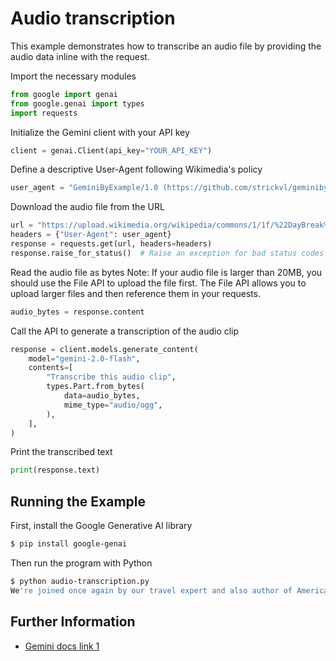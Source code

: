 # Audio transcription

This example demonstrates how to transcribe an audio file by providing the audio data inline with the request.

Import the necessary modules

```python
from google import genai
from google.genai import types
import requests
```

Initialize the Gemini client with your API key

```python
client = genai.Client(api_key="YOUR_API_KEY")
```

Define a descriptive User-Agent following Wikimedia's policy

```python
user_agent = "GeminiByExample/1.0 (https://github.com/strickvl/geminibyexample; contact@example.org) python-requests/2.0"
```

Download the audio file from the URL

```python
url = "https://upload.wikimedia.org/wikipedia/commons/1/1f/%22DayBreak%22_with_Jay_Young_on_the_USA_Radio_Network.ogg"
headers = {"User-Agent": user_agent}
response = requests.get(url, headers=headers)
response.raise_for_status()  # Raise an exception for bad status codes
```

Read the audio file as bytes
Note: If your audio file is larger than 20MB, you should use the File API to upload the file first.
The File API allows you to upload larger files and then reference them in your requests.

```python
audio_bytes = response.content
```

Call the API to generate a transcription of the audio clip

```python
response = client.models.generate_content(
    model="gemini-2.0-flash",
    contents=[
        "Transcribe this audio clip",
        types.Part.from_bytes(
            data=audio_bytes,
            mime_type="audio/ogg",
        ),
    ],
)
```

Print the transcribed text

```python
print(response.text)
```



## Running the Example

First, install the Google Generative AI library

```sh
$ pip install google-genai

```

Then run the program with Python

```sh
$ python audio-transcription.py
We're joined once again by our travel expert and also author of America's Top Roller Coasters and Amusement Parks, Pete Trabucco. Good morning and welcome back to Daybreak USA. Well, thanks for having me on. If someone's lucky enough to go on vacation to an exotic location, and then maybe not so lucky to have some kind of a disaster happen while they're there, maybe some civil unrest. What should they do now? What's the next step? Well, whenever you're going on vacation whether it's locally or internationally, you've got to be uh very careful.
```



## Further Information

- [Gemini docs link 1](https://ai.google.dev/gemini-api/docs/audio?lang=python)
